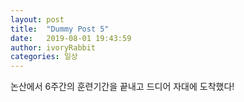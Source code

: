 ```yaml
---
layout: post
title:  "Dummy Post 5"
date:   2019-08-01 19:43:59
author: ivoryRabbit
categories: 일상
---
```


논산에서 6주간의 훈련기간을 끝내고 드디어 자대에 도착했다!
